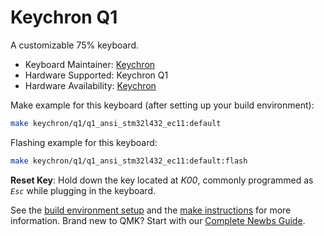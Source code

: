 # Keychron Q1

A customizable 75% keyboard.

* Keyboard Maintainer: [Keychron](https://github.com/keychron)
* Hardware Supported: Keychron Q1
* Hardware Availability: [Keychron](https://keychron.com?search=Q6)

Make example for this keyboard (after setting up your build environment):

```bash
make keychron/q1/q1_ansi_stm32l432_ec11:default
```

Flashing example for this keyboard:

```bash
make keychron/q1/q1_ansi_stm32l432_ec11:default:flash
```

**Reset Key**: Hold down the key located at *K00*, commonly programmed as *`Esc`* while plugging in the keyboard.

See the [build environment setup](https://docs.qmk.fm/#/getting_started_build_tools) and the [make instructions](https://docs.qmk.fm/#/getting_started_make_guide) for more information. Brand new to QMK? Start with our [Complete Newbs Guide](https://docs.qmk.fm/#/newbs).
